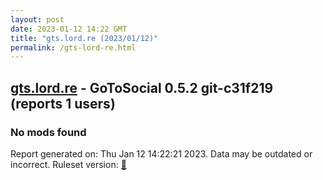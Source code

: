 ```yaml
---
layout: post
date: 2023-01-12 14:22 GMT
title: "gts.lord.re (2023/01/12)"
permalink: /gts-lord-re.html
---
```


## [gts.lord.re](https://gts.lord.re) - GoToSocial 0.5.2 git-c31f219  (reports 1 users)

### No mods found

Report generated on: Thu Jan 12 14:22:21 2023. Data may be outdated or incorrect.
Ruleset version: [🧁](/version-cupcake)
